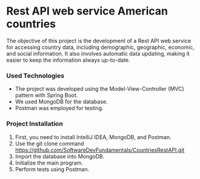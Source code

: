 # Rest API web service American countries
<p > The objective of this project is the development of a Rest API web service for accessing country data, including demographic, geographic, economic, and social information. It also involves automatic data updating, making it easier to keep the information always up-to-date.
</p>

### Used Technologies
- The project was developed using the Model-View-Controller (MVC) pattern with Spring Boot.
- We used MongoDB for the database.
- Postman was employed for testing.

### Project Installation
1. First, you need to install IntelliJ IDEA, MongoDB, and Postman.
2. Use the git clone command https://github.com/SoftwareDevFundamentals/CountriesRestAPI.git
3. Import the database into MongoDB.
4. Initialize the main program.
5. Perform tests using Postman.
